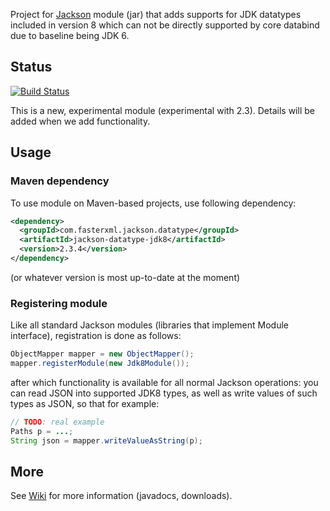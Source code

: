 Project for [Jackson](https://github.com/FasterXML/jackson) module (jar)
that adds supports for JDK datatypes included in version 8 which can not be directly
supported by core databind due to baseline being JDK 6.

## Status

[![Build Status](https://fasterxml.ci.cloudbees.com/job/jackson-datatype-jdk8-master/badge/icon)](https://fasterxml.ci.cloudbees.com/job/jackson-datatype-jdk8-master/)

This is a new, experimental module (experimental with 2.3). Details will be added when we add functionality.

## Usage

### Maven dependency

To use module on Maven-based projects, use following dependency:

```xml
<dependency>
  <groupId>com.fasterxml.jackson.datatype</groupId>
  <artifactId>jackson-datatype-jdk8</artifactId>
  <version>2.3.4</version>
</dependency>
```

(or whatever version is most up-to-date at the moment)

### Registering module


Like all standard Jackson modules (libraries that implement Module interface), registration is done as follows:

```java
ObjectMapper mapper = new ObjectMapper();
mapper.registerModule(new Jdk8Module());
```

after which functionality is available for all normal Jackson operations:
you can read JSON into supported JDK8 types, as well as write values of such types as JSON, so that for example:

```java
// TODO: real example
Paths p = ...;
String json = mapper.writeValueAsString(p);
```

## More

See [Wiki](../../wiki) for more information (javadocs, downloads).
